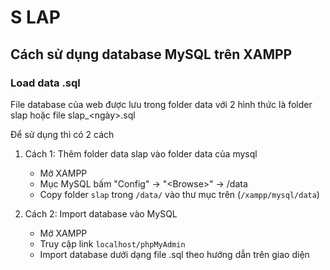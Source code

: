 # S LAP

## Cách sử dụng database MySQL trên XAMPP

### Load data .sql

File database của web được lưu trong folder data với 2 hình thức là folder slap hoặc file slap\_<ngày>.sql

Để sử dụng thì có 2 cách

1. Cách 1: Thêm folder data slap vào folder data của mysql

   - Mở XAMPP
   - Mục MySQL bấm "Config" -> "\<Browse\>" -> /data
   - Copy folder `slap` trong `/data/` vào thư mục trên (`/xampp/mysql/data`)

2. Cách 2: Import database vào MySQL

   - Mở XAMPP
   - Truy cập link `localhost/phpMyAdmin`
   - Import database dưới dạng file .sql theo hướng dẫn trên giao diện
